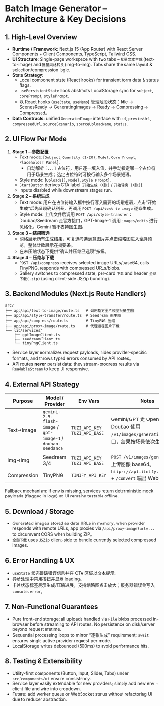 # Batch Image Generator – Architecture & Key Decisions

## 1. High-Level Overview
- **Runtime / Framework**: Next.js 15 (App Router) with React Server Components + Client Components, TypeScript, Tailwind CSS.
- **UI Structure**: Single-page workspace with two tabs – `批量文本生成` (text-to-image) and `批量风格转换` (img-to-img). Tabs share the same layout & selection/compression logic.
- **State Strategy**:
  - Local component state (React hooks) for transient form data & status flags.
  - `usePersistentState` hook abstracts LocalStorage sync for `subject`, `corePrompt`, `stylePrompt`.
  - 以 React hooks (`useState`, `useMemo`) 管理阶段状态：Idle → ScenesReady → GeneratingImages → Ready → Compressing → Compressed。
- **Data Contracts**: unified `GeneratedImage` interface with `id`, `previewUrl`, `compressedUrl`, `sourceScenario`, `sourceUploadName`, `status`.

## 2. UI Flow Per Mode
1. **Stage 1 – 参数配置**
   - Text mode: [`Subject`, `Quantity (1-20)`, `Model`, `Core Prompt`, `Placeholder Panel`].
     - 自动解析 `[...]` 占位符，用户逐一填入值，并手动指定哪一个占位符用于场景生成；选定占位符时可按行输入多个场景短语。
   - Style mode: [`Uploads[]`, `Model`, `Style Prompt`].
   - `StartButton` derives CTA label (`开始生成 (X张)` / `开始转换 (X张)`).
   - Inputs disabled while downstream stages run.
2. **Stage 2 – 系统生成**
   - Text mode: 用户在占位符输入框中按行写入需要的场景短语，点击“开始生成”后先呈现确认列表，再调用 `POST /api/text-to-image` 逐条生成。
   - Style mode: 上传文件后调用 `POST /api/style-transfer`：Doubao/Seedream 走官方接口，GPT-Image-1 调用 `images/edits` 进行风格化。Gemini 暂不支持图生图。
3. **Stage 3 – 结果筛选**
   - 网格展示所有生成结果，可复选勾选满意图片并点击缩略图进入全屏预览，整体计数展示在摘要条。
   - 在未压缩状态下提供“确认并压缩已选项”按钮。
4. **Stage 4 – 压缩与下载**
   - `POST /api/compress` receives selected image URLs/base64, calls TinyPNG, responds with compressed URLs/blobs.
   - Gallery switches to compressed state, per-card `下载` and header `全部下载(.zip)` (using client-side JSZip bundling).

## 3. Backend Modules (Next.js Route Handlers)
```
src/
├── app/api/text-to-image/route.ts   # 调用指定图片模型批量生图
├── app/api/style-transfer/route.ts  # Seedream 图生图
├── app/api/compress/route.ts        # TinyPNG 压缩
├── app/api/proxy-image/route.ts     # 代理远程图片下载
└── lib/services/
    ├── gptImageClient.ts
    ├── seedreamClient.ts
    └── tinyPngClient.ts
```
- Service layer normalizes request payloads, hides provider-specific formats, and throws typed errors consumed by API routes。
- API routes **never** persist data; they stream-progress results via `ReadableStream` to keep UI responsive.

## 4. External API Strategy
| Purpose | Model / Provider | Env Vars | Notes |
|---------|------------------|----------|-------|
| Text→Image | `gemini-2.5-flash-image` / `gpt-image-1` / `doubao-seedance` | `TUZI_API_KEY`, `TUZI_API_BASE` | Gemini/GPT 走 OpenAI SDK；Doubao 使用 `/v1/images/generations` 原生接口，结果按场景依次生成。|
| Img→Img | Seedream 3/4 | `TUZI_API_KEY`, `TUZI_API_BASE` | `POST /v1/images/generations`，上传图像 base64。|
| Compression | TinyPNG | `TINIFY_API_KEY` | `https://api.tinify.com/shrink` + `/convert` 输出 WebP。|

Fallback mechanism: if env is missing, services return deterministic mock payloads (flagged in logs) so UI remains testable offline.

## 5. Download / Storage
- Generated images stored as data URLs in memory; when provider responds with remote URLs, app proxies via `/api/proxy-image?url=...` to circumvent CORS when building ZIP。
- `全部下载` uses `JSZip` client-side to bundle currently selected compressed images.

## 6. Error Handling & UX
- `useState` 状态跟踪错误信息并在 CTA 区域以文本提示。
- 异步处理中禁用按钮并显示 loading。
- 卡片状态标签展示生成/压缩进展，支持缩略图点击放大；服务器错误会写入 `console.error`。

## 7. Non-Functional Guarantees
- Pure front-end storage; all uploads handled via `File` blobs processed in-browser before streaming to API routes. No persistence on disk/server beyond request lifetime.
- Sequential processing loops to mirror “逐张生成” requirement; `await` ensures single active provider request per mode.
- LocalStorage writes debounced (500ms) to avoid performance hits.

## 8. Testing & Extensibility
- Utility-first components (Button, Input, Slider, Tabs) under `src/components/ui` ensure consistency.
- Service layer easily extendable for new providers; simply add new env + client file and wire into dropdown.
- Future: add worker queue or WebSocket status without refactoring UI due to reducer abstraction.
